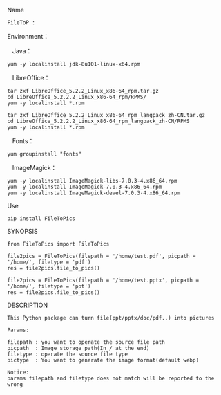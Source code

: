 Name

    FileToP :

Environment：

    Java：

    yum -y localinstall jdk-8u101-linux-x64.rpm


    LibreOffice：

    tar zxf LibreOffice_5.2.2_Linux_x86-64_rpm.tar.gz
    cd LibreOffice_5.2.2.2_Linux_x86-64_rpm/RPMS/
    yum -y localinstall *.rpm

    tar zxf LibreOffice_5.2.2_Linux_x86-64_rpm_langpack_zh-CN.tar.gz
    cd LibreOffice_5.2.2.2_Linux_x86-64_rpm_langpack_zh-CN/RPMS
    yum -y localinstall *.rpm
   

    Fonts：

    yum groupinstall "fonts"


    ImageMagick：

    yum -y localinstall ImageMagick-libs-7.0.3-4.x86_64.rpm
    yum -y localinstall ImageMagick-7.0.3-4.x86_64.rpm
    yum -y localinstall ImageMagick-devel-7.0.3-4.x86_64.rpm
    
Use
 
    pip install FileToPics


SYNOPSIS

    from FileToPics import FileToPics

    file2pics = FileToPics(filepath = '/home/test.pdf', picpath = '/home/', filetype = 'pdf')
    res = file2pics.file_to_pics()

    file2pics = FileToPics(filepath = '/home/test.pptx', picpath = '/home/', filetype = 'ppt')
    res = file2pics.file_to_pics()


DESCRIPTION

    This Python package can turn file(ppt/pptx/doc/pdf..) into pictures
    
    Params:

    filepath : you want to operate the source file path
    picpath  : Image storage path(In / at the end)
    filetype : operate the source file type
    pictype  : You want to generate the image format(default webp)

    Notice:
    params filepath and filetype does not match will be reported to the wrong

